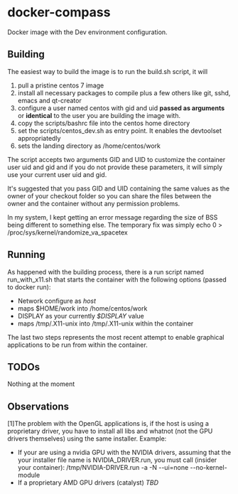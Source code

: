 # docker-compass
Docker image with the Dev environment configuration.

## Building

The easiest way to build the image is to run the build.sh script, it will
  1. pull a pristine centos 7 image
  2. install all necessary packages to compile plus a few others like git, sshd, emacs and qt-creator
  3. configure a user named centos with gid and uid **passed as arguments** or **identical** to the user you are building the image with.
  4. copy the scripts/bashrc file into the centos home directory
  5. set the scripts/centos_dev.sh as entry point. It enables the devtoolset appropriatedly 
  6. sets the landing directory as /home/centos/work
  
The script accepts two arguments GID and UID to customize the container user uid and gid and if you do not provide these parameters, it will simply use your current user uid and gid.

It's suggested that you pass GID and UID containing the same values as the owner of your checkout folder so you can share the files between the owner and the container without any permission problems.

In my system, I kept getting an error message regarding the size of BSS being different to something else. The temporary fix was simply
echo 0 > /proc/sys/kernel/randomize_va_spacetex

## Running

As happened with the building process, there is a run script named run_with_x11.sh that starts the container with the following options (passed to docker run):
- Network configure as *host*
- maps $HOME/work into /home/centos/work
- DISPLAY as your currently *$DISPLAY* value
- maps /tmp/.X11-unix into /tmp/.X11-unix within the container

The last two steps represents the most recent attempt to enable graphical applications to be run from within the container.

## TODOs

Nothing at the moment
  

## Observations

[1]The problem with the OpenGL applications is, if the host is using a proprietary driver, you have to install all libs and whatnot (not the GPU drivers themselves) using the same installer. Example:

  * If your are using a nvidia GPU with the NVIDIA drivers, assuming that the your installer file name is NVIDIA_DRIVER.run, you must call (insider your container):
        /tmp/NVIDIA-DRIVER.run -a -N --ui=none --no-kernel-module
  * If a proprietary AMD GPU drivers (catalyst)
        *TBD*
  

  
